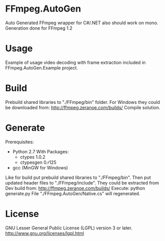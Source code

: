 FFmpeg.AutoGen
==============

Auto Generated FFmpeg wrapper for C#/.NET also should work on mono.
Generation done for FFmpeg 1.2

Usage
=====

Example of usage video decoding with frame extraction included in FFmpeg.AutoGen.Example project.


Build
=====

Prebuild shared libraries to "./FFmpeg/bin" folder.
For Windows they could be downloaded from: http://ffmpeg.zeranoe.com/builds/
Compile solution.


Generate
========

Prerequisites:
 - Python 2.7
   With Packages:
    - ctypes 1.0.2
    - ctypesgen 0.r125
 - gcc (MinGW for Windows)

Like for build put prebuild shared libraries to "./FFmpeg/bin".
Then put updated header files to "./FFmpeg/include".  They could be extracted from Dev build from: http://ffmpeg.zeranoe.com/builds/
Execute:
python generate.py
File "./FFmpeg.AutoGen/Native.cs" will regenerated. 

License
=======

GNU Lesser General Public License (LGPL) version 3 or later.
http://www.gnu.org/licenses/lgpl.html
